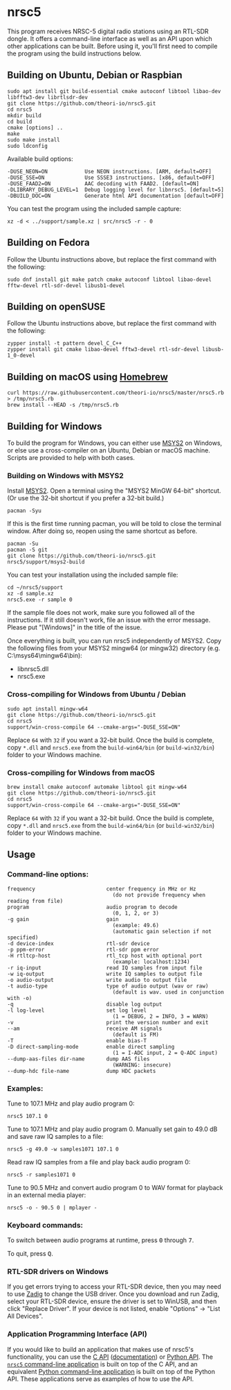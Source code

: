 # nrsc5

This program receives NRSC-5 digital radio stations using an RTL-SDR dongle. It offers a command-line interface as well as an API upon which other applications can be built. Before using it, you'll first need to compile the program using the build instructions below.

## Building on Ubuntu, Debian or Raspbian

    sudo apt install git build-essential cmake autoconf libtool libao-dev libfftw3-dev librtlsdr-dev
    git clone https://github.com/theori-io/nrsc5.git
    cd nrsc5
    mkdir build
    cd build
    cmake [options] ..
    make
    sudo make install
    sudo ldconfig

Available build options:

    -DUSE_NEON=ON            Use NEON instructions. [ARM, default=OFF]
    -DUSE_SSE=ON             Use SSSE3 instructions. [x86, default=OFF]
    -DUSE_FAAD2=ON           AAC decoding with FAAD2. [default=ON]
    -DLIBRARY_DEBUG_LEVEL=1  Debug logging level for libnrsc5. [default=5]
    -DBUILD_DOC=ON           Generate html API documentation [default=OFF]

You can test the program using the included sample capture:

    xz -d < ../support/sample.xz | src/nrsc5 -r - 0

## Building on Fedora

Follow the Ubuntu instructions above, but replace the first command with the following:

    sudo dnf install git make patch cmake autoconf libtool libao-devel fftw-devel rtl-sdr-devel libusb1-devel

## Building on openSUSE

Follow the Ubuntu instructions above, but replace the first command with the following:

    zypper install -t pattern devel_C_C++
    zypper install git cmake libao-devel fftw3-devel rtl-sdr-devel libusb-1_0-devel

## Building on macOS using [Homebrew](https://brew.sh)

    curl https://raw.githubusercontent.com/theori-io/nrsc5/master/nrsc5.rb > /tmp/nrsc5.rb
    brew install --HEAD -s /tmp/nrsc5.rb

## Building for Windows

To build the program for Windows, you can either use [MSYS2](http://www.msys2.org) on Windows, or else use a cross-compiler on an Ubuntu, Debian or macOS machine. Scripts are provided to help with both cases.

### Building on Windows with MSYS2

Install [MSYS2](http://www.msys2.org). Open a terminal using the "MSYS2 MinGW 64-bit" shortcut. (Or use the 32-bit shortcut if you prefer a 32-bit build.)

    pacman -Syu

If this is the first time running pacman, you will be told to close the terminal window. After doing so, reopen using the same shortcut as before.

    pacman -Su
    pacman -S git
    git clone https://github.com/theori-io/nrsc5.git
    nrsc5/support/msys2-build

You can test your installation using the included sample file:

    cd ~/nrsc5/support
    xz -d sample.xz
    nrsc5.exe -r sample 0

If the sample file does not work, make sure you followed all of the instructions. If it still doesn't work, file an issue with the error message. Please put "[Windows]" in the title of the issue.

Once everything is built, you can run nrsc5 independently of MSYS2. Copy the following files from your MSYS2 mingw64 (or mingw32) directory (e.g. C:\\msys64\\mingw64\\bin):

* libnrsc5.dll
* nrsc5.exe

### Cross-compiling for Windows from Ubuntu / Debian

    sudo apt install mingw-w64
    git clone https://github.com/theori-io/nrsc5.git
    cd nrsc5
    support/win-cross-compile 64 --cmake-args="-DUSE_SSE=ON"

Replace `64` with `32` if you want a 32-bit build. Once the build is complete, copy `*.dll` and `nrsc5.exe` from the `build-win64/bin` (or `build-win32/bin`) folder to your Windows machine.

### Cross-compiling for Windows from macOS

    brew install cmake autoconf automake libtool git mingw-w64
    git clone https://github.com/theori-io/nrsc5.git
    cd nrsc5
    support/win-cross-compile 64 --cmake-args="-DUSE_SSE=ON"

Replace `64` with `32` if you want a 32-bit build. Once the build is complete, copy `*.dll` and `nrsc5.exe` from the `build-win64/bin` (or `build-win32/bin`) folder to your Windows machine.

## Usage

### Command-line options:

    frequency                       center frequency in MHz or Hz
                                      (do not provide frequency when reading from file)
    program                         audio program to decode
                                      (0, 1, 2, or 3)
    -g gain                         gain
                                      (example: 49.6)
                                      (automatic gain selection if not specified)
    -d device-index                 rtl-sdr device
    -p ppm-error                    rtl-sdr ppm error
    -H rtltcp-host                  rtl_tcp host with optional port
                                      (example: localhost:1234)
    -r iq-input                     read IQ samples from input file
    -w iq-output                    write IQ samples to output file
    -o audio-output                 write audio to output file
    -t audio-type                   type of audio output (wav or raw)
                                      (default is wav. used in conjunction with -o)
    -q                              disable log output
    -l log-level                    set log level
                                      (1 = DEBUG, 2 = INFO, 3 = WARN)
    -v                              print the version number and exit
    --am                            receive AM signals
                                      (default is FM)
    -T                              enable bias-T
    -D direct-sampling-mode         enable direct sampling
                                      (1 = I-ADC input, 2 = Q-ADC input)
    --dump-aas-files dir-name       dump AAS files
                                      (WARNING: insecure)
    --dump-hdc file-name            dump HDC packets

### Examples:

Tune to 107.1 MHz and play audio program 0:

    nrsc5 107.1 0

Tune to 107.1 MHz and play audio program 0. Manually set gain to 49.0 dB and save raw IQ samples to a file:

    nrsc5 -g 49.0 -w samples1071 107.1 0

Read raw IQ samples from a file and play back audio program 0:

    nrsc5 -r samples1071 0

Tune to 90.5 MHz and convert audio program 0 to WAV format for playback in an external media player:

    nrsc5 -o - 90.5 0 | mplayer -

### Keyboard commands:

To switch between audio programs at runtime, press <kbd>0</kbd> through <kbd>7</kbd>.

To quit, press <kbd>Q</kbd>.

### RTL-SDR drivers on Windows

If you get errors trying to access your RTL-SDR device, then you may need to use [Zadig](http://zadig.akeo.ie/) to change the USB driver. Once you download and run Zadig, select your RTL-SDR device, ensure the driver is set to WinUSB, and then click "Replace Driver". If your device is not listed, enable "Options" -> "List All Devices".

### Application Programming Interface (API)

If you would like to build an application that makes use of nrsc5's functionality, you can use the [C API](include/nrsc5.h) ([documentation](https://theori-io.github.io/nrsc5/c-api/)) or [Python API](support/nrsc5.py). The [`nrsc5` command-line application](src/main.c) is built on top of the C API, and an equivalent [Python command-line application](support/cli.py) is built on top of the Python API. These applications serve as examples of how to use the API.

